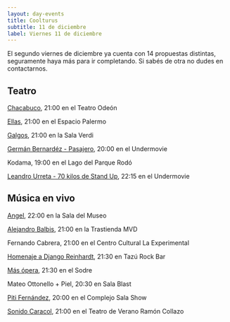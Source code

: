 ```yaml
---
layout: day-events
title: Coolturus
subtitle: 11 de diciembre
label: Viernes 11 de diciembre
---
```

El segundo viernes de diciembre ya cuenta con 14 propuestas distintas, seguramente haya más para ir completando. Si sabés de otra no dudes en contactarnos.

## Teatro

[Chacabuco](http://www.auditorio.com.uy/uc_2600_1.html), 21:00 en el Teatro Odeón

[Ellas](https://www.instagram.com/ellas_obra/), 21:00 en el Espacio Palermo

[Galgos](https://salaverdi.montevideo.gub.uy/teatro/temporada-2020-jorge-curi/galgos), 21:00 en la Sala Verdi

[Germán Bernardéz - Pasajero](https://www.movie.com.uy/movie/c6d44107-2f26-413a-8977-76b405f838a3/german-bernardez-presenta-pasajero), 20:00 en el Undermovie

Kodama, 19:00 en el Lago del Parque Rodó

[Leandro Urreta - 70 kilos de Stand Up](https://www.movie.com.uy/movie/2300716f-8d8d-4684-9e4f-145cb880ee52/leandro-ureta-70-kilos-de-stand-up), 22:15 en el Undermovie

## Música en vivo

[Angel](http://www.saladelmuseo.com.uy/shows/item/angel.html), 22:00 en la Sala del Museo

[Alejandro Balbis](https://www.latrastienda.com.uy/show.php?s=alejandro-balbis&s_id=-MMYB-sTWGn7SPB1hgGf), 21:00 en la Trastienda MVD

Fernando Cabrera, 21:00 en el Centro Cultural La Experimental

[Homenaje a Django Reinhardt](https://www.instagram.com/p/CIVykMCA7I6/), 21:30 en Tazú Rock Bar

[Más ópera](https://sodre.gub.uy/espectaculos/espectaculo/3280), 21:30 en el Sodre

Mateo Ottonello + Piel, 20:30 en Sala Blast

[Piti Fernández](https://www.instagram.com/p/CGYRDoZg2K9/), 20:00 en el Complejo Sala Show

[Sonido Caracol](https://teatrodeverano.montevideo.gub.uy/evento/sonido-caracol), 21:00 en el Teatro de Verano Ramón Collazo
